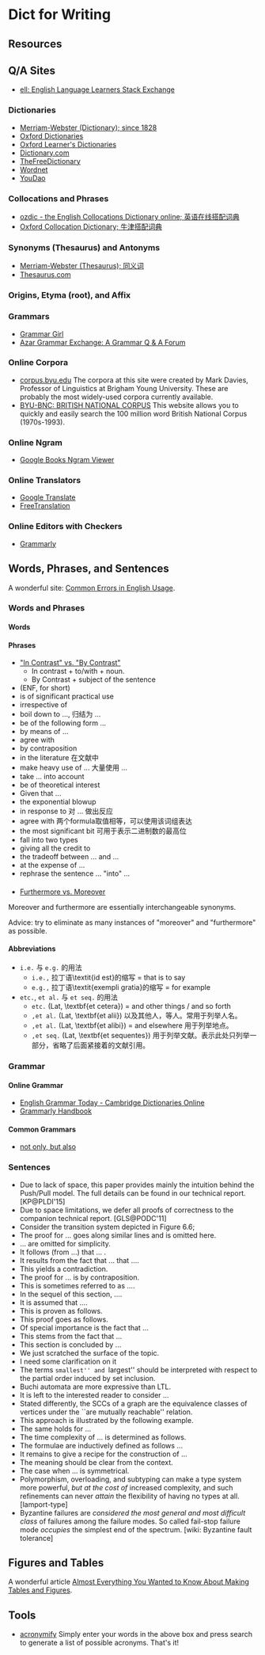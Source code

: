 # Dict for Writing

## Resources

## Q/A Sites
- [ell: English Language Learners Stack Exchange](http://ell.stackexchange.com/)

### Dictionaries
- [Merriam-Webster (Dictionary); since 1828](http://www.merriam-webster.com/)
- [Oxford Dictionaries](http://www.oxforddictionaries.com/)
- [Oxford Learner's Dictionaries](http://www.oxfordlearnersdictionaries.com/)
- [Dictionary.com](http://www.dictionary.com/)
- [TheFreeDictionary](http://www.thefreedictionary.com/)
- [Wordnet](http://wordnet-online.freedicts.com/)
- [YouDao](http://dict.youdao.com/)

### Collocations and Phrases
- [ozdic - the English Collocations Dictionary online; 英语在线搭配词典](http://www.ozdic.com/collocation-dictionary/)
- [Oxford Collocation Dictionary; 牛津搭配词典](http://oxforddictionary.so8848.com/)

### Synonyms (Thesaurus) and Antonyms
- [Merriam-Webster (Thesaurus); 同义词](http://www.merriam-webster.com/thesaurus)
- [Thesaurus.com](http://www.thesaurus.com/)

### Origins, Etyma (root), and Affix

### Grammars
- [Grammar Girl](http://www.quickanddirtytips.com/grammar-girl)
- [Azar Grammar Exchange: A Grammar Q & A Forum](http://www.pearsonlongman.com/ae/azar/grammar_ex/)

### Online Corpora
- [corpus.byu.edu](http://corpus.byu.edu/)
  The corpora at this site were created by Mark Davies, Professor of Linguistics at Brigham Young University. These are probably the most widely-used corpora currently available.
- [BYU-BNC: BRITISH NATIONAL CORPUS](http://corpus.byu.edu/bnc/)
  This website allows you to quickly and easily search the 100 million word British National Corpus (1970s-1993).

### Online Ngram
- [Google Books	Ngram Viewer](https://books.google.com/ngrams)

### Online Translators
- [Google Translate](https://translate.google.com.hk/)
- [FreeTranslation](https://www.freetranslation.com/)

### Online Editors with Checkers
- [Grammarly](https://app.grammarly.com/)

## Words, Phrases, and Sentences
A wonderful site: [Common Errors in English Usage](http://public.wsu.edu/~brians/errors/errors.html#i).

### Words and Phrases

#### Words

#### Phrases
- ["In Contrast" vs. "By Contrast"](http://english.stackexchange.com/q/7642)
  - In contrast + to/with + noun. 
  - By Contrast + subject of the sentence
- (ENF, for short)
- is of significant practical use
- irrespective of
- boil down to ..., 归结为 ...
- be of the following form ...
- by means of ...
- agree with
- by contraposition
- in the literature 在文献中
- make heavy use of ... 大量使用 ...
- take ... into account
- be of theoretical interest
- Given that ...
- the exponential blowup
- in response to 对 ... 做出反应
- agree with 两个formula取值相等，可以使用该词组表达
- the most significant bit 可用于表示二进制数的最高位
- fall into two types
- giving all the credit to 
- the tradeoff between ... and ...
- at the expense of ...
- rephrase the sentence ... "into" ... 

####
- [Furthermore vs. Moreover](http://ell.stackexchange.com/a/3148)

Moreover and furthermore are essentially interchangeable synonyms. 

Advice: try to eliminate as many instances of "moreover" and "furthermore" as possible.

#### Abbreviations
- `i.e.` 与 `e.g.` 的用法 
  - `i.e.,`  拉丁语\textit{id est}的缩写 = that is to say 
  - `e.g.,`  拉丁语\textit{exempli gratia}的缩写 = for example 
- `etc.`, `et al.` 与 `et seq.` 的用法 
  - `etc.`     (Lat, \textbf{et cetera}) = and other things / and so forth 
  - `,et al.`  (Lat, \textbf{et alii}) 以及其他人，等人。常用于列举人名。 
  - `,et al.`  (Lat, \textbf{et alibi}) = and elsewhere 用于列举地点。 
  - `,et seq.` (Lat, \textbf{et sequentes}) 用于列举文献。表示此处只列举一部分，省略了后面紧接着的文献引用。 

### Grammar

#### Online Grammar
- [English Grammar Today - Cambridge Dictionaries Online](http://dictionary.cambridge.org/grammar/british-grammar/)
- [Grammarly Handbook](http://www.grammarly.com/handbook/)

#### Common Grammars

- [not only, but also](http://dictionary.cambridge.org/grammar/british-grammar/not-only-but-also?q=Not+only+%E2%80%A6+but+also)

### Sentences

- Due to lack of space, this paper provides mainly the intuition behind the Push/Pull model. 
  The full details can be found in our technical report. [KP@PLDI'15]
- Due to space limitations, we defer all proofs of correctness to the companion technical report. [GLS@PODC'11]
- Consider the transition system depicted in Figure 6.6; 
- The proof for ... goes along similar lines and is omitted here. 
- ... are omitted for simplicity. 
- It follows (from ...) that ... . 
- It results from the fact that ... that .... 
- This yields a contradiction. 
- The proof for ... is by contraposition. 
- This is sometimes referred to as .... 
- In the sequel of this section, .... 
- It is assumed that $\dots$. 
- This is proven as follows. 
- This proof goes as follows. 
- Of special importance is the fact that ...
- This stems from the fact that ...
- This section is concluded by ...
- We just scratched the surface of the topic. 
- I need some clarification on it 
- The terms ``smallest'' and ``largest'' should be interpreted with respect to the partial order induced by set inclusion.
- Buchi automata are more expressive than LTL. 
- It is left to the interested reader to consider ...
- Stated differently, the SCCs of a graph are the equivalence classes of vertices under the ``are mutually reachable'' relation. 
- This approach is illustrated by the following example. 
- The same holds for ... 
- The time complexity of ... is determined as follows. 
- The formulae are inductively defined as follows ... 
- It remains to give a recipe for the construction of ... 
- The meaning should be clear from the context. 
- The case when ... is symmetrical.
- Polymorphism, overloading, and subtyping can make a type system more powerful, *but at the cost of* increased complexity, and such refinements
  can never *attain* the flexibility of having no types at all. [lamport-type]
- Byzantine failures are *considered the most general and most difficult class* of failures among the failure modes. 
  So called fail-stop failure mode *occupies* the simplest end of the spectrum. [wiki: Byzantine fault tolerance]

## Figures and Tables

A wonderful article [Almost Everything You Wanted to Know About Making Tables and Figures](http://abacus.bates.edu/~ganderso/biology/resources/writing/HTWtablefigs.html#topofpage).

## Tools

- [acronymify](http://acronymify.com/)
  Simply enter your words in the above box and press search to generate a list of possible acronyms. That's it!
